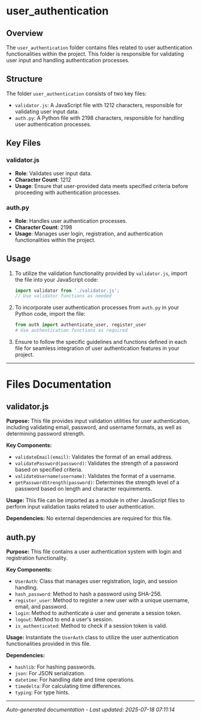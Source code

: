 # user_authentication

## Overview
The `user_authentication` folder contains files related to user authentication functionalities within the project. This folder is responsible for validating user input and handling authentication processes.

## Structure
The folder `user_authentication` consists of two key files:
- `validator.js`: A JavaScript file with 1212 characters, responsible for validating user input data.
- `auth.py`: A Python file with 2198 characters, responsible for handling user authentication processes.

## Key Files
### validator.js
- **Role**: Validates user input data.
- **Character Count**: 1212
- **Usage**: Ensure that user-provided data meets specified criteria before proceeding with authentication processes.

### auth.py
- **Role**: Handles user authentication processes.
- **Character Count**: 2198
- **Usage**: Manages user login, registration, and authentication functionalities within the project.

## Usage
1. To utilize the validation functionality provided by `validator.js`, import the file into your JavaScript code:
   ```javascript
   import validator from './validator.js';
   // Use validator functions as needed
   ```

2. To incorporate user authentication processes from `auth.py` in your Python code, import the file:
   ```python
   from auth import authenticate_user, register_user
   # Use authentication functions as required
   ```

3. Ensure to follow the specific guidelines and functions defined in each file for seamless integration of user authentication features in your project.

---

# Files Documentation

## validator.js

**Purpose:** This file provides input validation utilities for user authentication, including validating email, password, and username formats, as well as determining password strength.

**Key Components:**
- `validateEmail(email)`: Validates the format of an email address.
- `validatePassword(password)`: Validates the strength of a password based on specified criteria.
- `validateUsername(username)`: Validates the format of a username.
- `getPasswordStrength(password)`: Determines the strength level of a password based on length and character requirements.

**Usage:** This file can be imported as a module in other JavaScript files to perform input validation tasks related to user authentication.

**Dependencies:** No external dependencies are required for this file.

## auth.py

**Purpose:** This file contains a user authentication system with login and registration functionality.

**Key Components:**
- `UserAuth`: Class that manages user registration, login, and session handling.
- `hash_password`: Method to hash a password using SHA-256.
- `register_user`: Method to register a new user with a unique username, email, and password.
- `login`: Method to authenticate a user and generate a session token.
- `logout`: Method to end a user's session.
- `is_authenticated`: Method to check if a session token is valid.

**Usage:** Instantiate the `UserAuth` class to utilize the user authentication functionalities provided in this file.

**Dependencies:**
- `hashlib`: For hashing passwords.
- `json`: For JSON serialization.
- `datetime`: For handling date and time operations.
- `timedelta`: For calculating time differences.
- `typing`: For type hints.

---
*Auto-generated documentation - Last updated: 2025-07-18 07:11:14*
